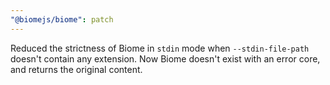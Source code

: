 ```yaml
---
"@biomejs/biome": patch
---
```


Reduced the strictness of Biome in `stdin` mode when `--stdin-file-path` doesn't contain any extension. Now Biome doesn't exist with an error core, and returns the original content.
